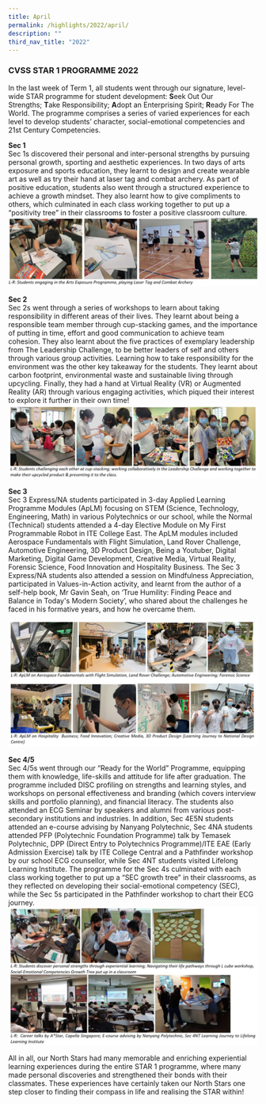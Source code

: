 ```yaml
---
title: April
permalink: /highlights/2022/april/
description: ""
third_nav_title: "2022"
---
```

### CVSS STAR 1 PROGRAMME 2022

In the last week of Term 1, all students went through our signature, level-wide STAR programme for student development: **S**eek Out Our Strengths; **T**ake Responsibility; **A**dopt an Enterprising Spirit; **R**eady For The World. The programme comprises a series of varied experiences for each level to develop students’ character, social-emotional competencies and 21st Century Competencies.

**Sec 1** <br>
Sec 1s discovered their personal and inter-personal strengths by pursuing personal growth, sporting and aesthetic experiences. In two days of arts exposure and sports education, they learnt to design and create wearable art as well as try their hand at laser tag and combat archery. As part of positive education, students also went through a structured experience to achieve a growth mindset. They also learnt how to give compliments to others, which culminated in each class working together to put up a “positivity tree” in their classrooms to foster a positive classroom culture.
![](/images/highlight%201.png)

**Sec 2**<br>
Sec 2s went through a series of workshops to learn about taking responsibility in different areas of their lives. They learnt about being a responsible team member through cup-stacking games, and the importance of putting in time, effort and good communication to achieve team cohesion. They also learnt about the five practices of exemplary leadership from The Leadership Challenge, to be better leaders of self and others through various group activities. Learning how to take responsibility for the environment was the other key takeaway for the students. They learnt about carbon footprint, environmental waste and sustainable living through upcycling. Finally, they had a hand at Virtual Reality (VR) or Augmented Reality (AR) through various engaging activities, which piqued their interest to explore it further in their own time!
![](/images/highlight%202.png)

**Sec 3** <br>
Sec 3 Express/NA students participated in 3-day Applied Learning Programme Modules (ApLM) focusing on STEM (Science, Technology, Engineering, Math) in various Polytechnics or our school, while the Normal (Technical) students attended a 4-day Elective Module on My First Programmable Robot in ITE College East. The ApLM modules included Aerospace Fundamentals with Flight Simulation, Land Rover Challenge, Automotive Engineering, 3D Product Design, Being a Youtuber, Digital Marketing, Digital Game Development, Creative Media, Virtual Reality, Forensic Science, Food Innovation and Hospitality Business. The Sec 3 Express/NA students also attended a session on Mindfulness Appreciation, participated in Values-in-Action activity, and learnt from the author of a self-help book, Mr Gavin Seah, on ‘True Humility: Finding Peace and Balance in Today's Modern Society’, who shared about the challenges he faced in his formative years, and how he overcame them.

![](/images/highlight%203.png)

**Sec 4/5**<br>
Sec 4/5s went through our “Ready for the World” Programme, equipping them with knowledge, life-skills and attitude for life after graduation. The programme included DISC profiling on strengths and learning styles, and workshops on personal effectiveness and branding (which covers interview skills and portfolio planning), and financial literacy. The students also attended an ECG Seminar by speakers and alumni from various post-secondary institutions and industries. In addition, Sec 4E5N students attended an e-course advising by Nanyang Polytechnic, Sec 4NA students attended PFP (Polytechnic Foundation Programme) talk by Temasek Polytechnic, DPP (Direct Entry to Polytechnics Programme)/ITE EAE (Early Admission Exercise) talk by ITE College Central and a Pathfinder workshop by our school ECG counsellor, while Sec 4NT students visited Lifelong Learning Institute. The programme for the Sec 4s culminated with each class working together to put up a “SEC growth tree” in their classrooms, as they reflected on developing their social-emotional competency (SEC), while the Sec 5s participated in the Pathfinder workshop to chart their ECG journey.
![](/images/highlight%204.png)

All in all, our North Stars had many memorable and enriching experiential learning experiences during the entire STAR 1 programme, where many made personal discoveries and strengthened their bonds with their classmates. These experiences have certainly taken our North Stars one step closer to finding their compass in life and realising the STAR within!